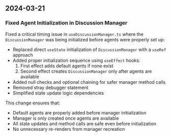 ## 2024-03-21

### Fixed Agent Initialization in Discussion Manager

Fixed a critical timing issue in `useDiscussionManager.ts` where the `DiscussionManager` was being initialized before agents were properly set up:

- Replaced direct `useState` initialization of `DiscussionManager` with a `useRef` approach
- Added proper initialization sequence using `useEffect` hooks:
  1. First effect adds default agents if none exist
  2. Second effect creates `DiscussionManager` only after agents are available
- Added null checks and optional chaining for safer manager method calls
- Removed stray debugger statement
- Simplified state update logic dependencies

This change ensures that:
- Default agents are properly added before manager initialization
- Manager is only created once agents are available
- All state updates and method calls are safe even before initialization
- No unnecessary re-renders from manager recreation 